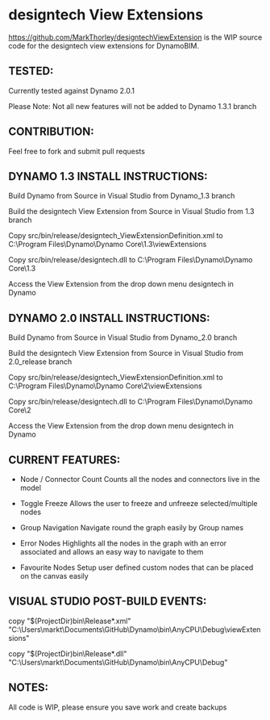 # designtech View Extensions
https://github.com/MarkThorley/designtechViewExtension is the WIP source code for the designtech view extensions for DynamoBIM.





## TESTED:
Currently tested against Dynamo 2.0.1

Please Note: Not all new features will not be added to Dynamo 1.3.1 branch




## CONTRIBUTION:
Feel free to fork and submit pull requests




## DYNAMO 1.3 INSTALL INSTRUCTIONS:
Build Dynamo from Source in Visual Studio from Dynamo_1.3 branch

Build the designtech View Extension from Source in Visual Studio from 1.3 branch

Copy src/bin/release/designtech_ViewExtensionDefinition.xml to C:\Program Files\Dynamo\Dynamo Core\1.3\viewExtensions

Copy src/bin/release/designtech.dll to C:\Program Files\Dynamo\Dynamo Core\1.3

Access the View Extension from the drop down menu designtech in Dynamo




## DYNAMO 2.0 INSTALL INSTRUCTIONS:
Build Dynamo from Source in Visual Studio from Dynamo_2.0 branch

Build the designtech View Extension from Source in Visual Studio from 2.0_release branch

Copy src/bin/release/designtech_ViewExtensionDefinition.xml to C:\Program Files\Dynamo\Dynamo Core\2\viewExtensions

Copy src/bin/release/designtech.dll to C:\Program Files\Dynamo\Dynamo Core\2

Access the View Extension from the drop down menu designtech in Dynamo




## CURRENT FEATURES:
- Node / Connector Count
  Counts all the nodes and connectors live in the model

- Toggle Freeze
  Allows the user to freeze and unfreeze selected/multiple nodes

- Group Navigation
  Navigate round the graph easily by Group names
  
- Error Nodes
  Highlights all the nodes in the graph with an error associated and allows an easy way to navigate to them
  
- Favourite Nodes
  Setup user defined custom nodes that can be placed on the canvas easily




## VISUAL STUDIO POST-BUILD EVENTS:
copy "$(ProjectDir)bin\Release\*.xml" "C:\Users\markt\Documents\GitHub\Dynamo\bin\AnyCPU\Debug\viewExtensions"

copy "$(ProjectDir)bin\Release\*.dll" "C:\Users\markt\Documents\GitHub\Dynamo\bin\AnyCPU\Debug\"




## NOTES:
All code is WIP, please ensure you save work and create backups
